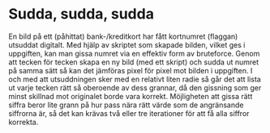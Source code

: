 # Sudda, sudda, sudda

En bild på ett (påhittat) bank-/kreditkort har fått kortnumret (flaggan) utsuddat digitalt. Med hjälp av skriptet som skapade bilden, vilket ges i uppgiften, kan man gissa numret via en effektiv form av bruteforce. Genom att tecken för tecken skapa en ny bild (med ett skript) och sudda ut numret på samma sätt så kan det jämföras pixel för pixel mot bilden i uppgiften. I och med att utsuddningen sker med en relativt liten radie så går det att lista ut varje tecken rätt så oberoende av dess grannar, då den gissning som ger minst skillnad mot originalet borde vara korrekt. Möjligheten att gissa rätt siffra beror lite grann på hur pass nära rätt värde som de angränsande siffrorna är, så det kan krävas två eller tre iterationer för att få alla siffror korrekta.
